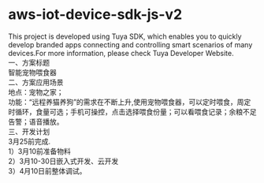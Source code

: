 # aws-iot-device-sdk-js-v2
This project is developed using Tuya SDK, which enables you to quickly develop branded apps connecting and controlling smart scenarios of many devices.For more information, please check Tuya Developer Website.  
一、方案标题  
智能宠物喂食器  
二、方案应用场景  
地点：宠物之家；  
功能：“远程养猫养狗”的需求在不断上升,使用宠物喂食器，可以定时喂食，周定时循环，食量可选；手机可操控，点击选择喂食份量；可以看喂食记录；余粮不足告警；语音播放。  
三、开发计划  
3月25前完成.  
1）3月10前准备物料  
2）3月10-30日嵌入式开发、云开发  
3）4月10日前整体调试。  
